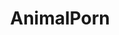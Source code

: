 ---
title: AnimalPorn
crosslinks:
- PornOverlords
- pics
- ThePicturesofTacHam
- BrasilOnReddit
- AnimalFans
- reptiles
- NoSillySuffix
- telephotolandscapes
- vexillology
- india
- foxes
- HumanPorn
- ExplorePakistan
- sfwpornnetwork
- NZPhotos
- natureismetal
- askscience
- ConfusingGravity
- Serendipity
---
